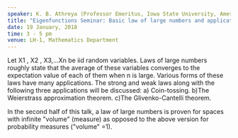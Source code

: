 ```yaml
---
speaker: K. B. Athreya (Professor Emeritus, Iowa State University, Ames, USA)
title: "Eigenfunctions Seminar: Basic law of large numbers and applications; Estimation of integrals with respect to infinite measures via RSMC"
date: 19 January, 2018
time: 3 - 5 pm
venue: LH-1, Mathematics Department
---
```


Let X1 , X2 , X3,...Xn be iid random variables. Laws of large numbers roughly state that the average of these variables converges to the expectation value of each of them when n is large. Various forms of these laws have many applications. The strong and weak laws along with the following three applications will be discussed:
a) Coin-tossing. 
b)The Weierstrass approximation theorem.
c)The Glivenko-Cantelli theorem. 

In the second half of this talk, a law of large numbers is proven for spaces with infinite "volume" (measure) as opposed to the above version for probability measures ("volume" =1).
